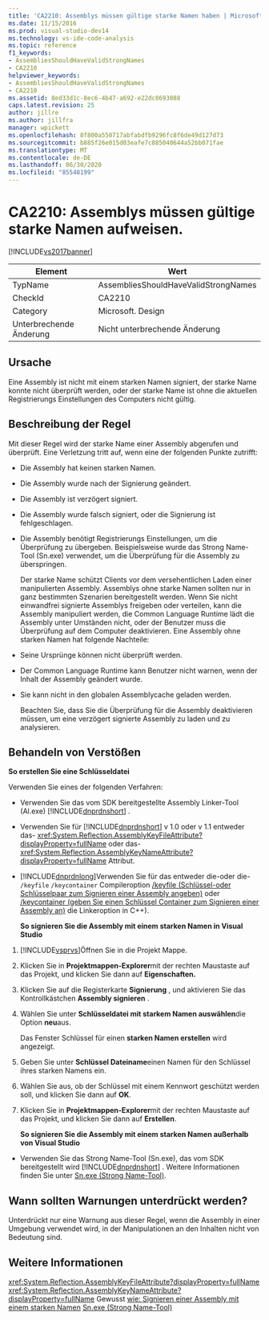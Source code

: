 ```yaml
---
title: 'CA2210: Assemblys müssen gültige starke Namen haben | Microsoft-Dokumentation'
ms.date: 11/15/2016
ms.prod: visual-studio-dev14
ms.technology: vs-ide-code-analysis
ms.topic: reference
f1_keywords:
- AssembliesShouldHaveValidStrongNames
- CA2210
helpviewer_keywords:
- AssembliesShouldHaveValidStrongNames
- CA2210
ms.assetid: 8ed33d1c-8ec6-4b47-a692-e22dc8693088
caps.latest.revision: 25
author: jillre
ms.author: jillfra
manager: wpickett
ms.openlocfilehash: 8f800a550717abfabdfb9296fc8f6de49d127d73
ms.sourcegitcommit: b885f26e015d03eafe7c885040644a52bb071fae
ms.translationtype: MT
ms.contentlocale: de-DE
ms.lasthandoff: 06/30/2020
ms.locfileid: "85548199"
---
```

# <a name="ca2210-assemblies-should-have-valid-strong-names"></a>CA2210: Assemblys müssen gültige starke Namen aufweisen.
[!INCLUDE[vs2017banner](../includes/vs2017banner.md)]

|Element|Wert|
|-|-|
|TypName|AssembliesShouldHaveValidStrongNames|
|CheckId|CA2210|
|Category|Microsoft. Design|
|Unterbrechende Änderung|Nicht unterbrechende Änderung|

## <a name="cause"></a>Ursache
 Eine Assembly ist nicht mit einem starken Namen signiert, der starke Name konnte nicht überprüft werden, oder der starke Name ist ohne die aktuellen Registrierungs Einstellungen des Computers nicht gültig.

## <a name="rule-description"></a>Beschreibung der Regel
 Mit dieser Regel wird der starke Name einer Assembly abgerufen und überprüft. Eine Verletzung tritt auf, wenn eine der folgenden Punkte zutrifft:

- Die Assembly hat keinen starken Namen.

- Die Assembly wurde nach der Signierung geändert.

- Die Assembly ist verzögert signiert.

- Die Assembly wurde falsch signiert, oder die Signierung ist fehlgeschlagen.

- Die Assembly benötigt Registrierungs Einstellungen, um die Überprüfung zu übergeben. Beispielsweise wurde das Strong Name-Tool (Sn.exe) verwendet, um die Überprüfung für die Assembly zu überspringen.

  Der starke Name schützt Clients vor dem versehentlichen Laden einer manipulierten Assembly. Assemblys ohne starke Namen sollten nur in ganz bestimmten Szenarien bereitgestellt werden. Wenn Sie nicht einwandfrei signierte Assemblys freigeben oder verteilen, kann die Assembly manipuliert werden, die Common Language Runtime lädt die Assembly unter Umständen nicht, oder der Benutzer muss die Überprüfung auf dem Computer deaktivieren. Eine Assembly ohne starken Namen hat folgende Nachteile:

- Seine Ursprünge können nicht überprüft werden.

- Der Common Language Runtime kann Benutzer nicht warnen, wenn der Inhalt der Assembly geändert wurde.

- Sie kann nicht in den globalen Assemblycache geladen werden.

  Beachten Sie, dass Sie die Überprüfung für die Assembly deaktivieren müssen, um eine verzögert signierte Assembly zu laden und zu analysieren.

## <a name="how-to-fix-violations"></a>Behandeln von Verstößen
 **So erstellen Sie eine Schlüsseldatei**

 Verwenden Sie eines der folgenden Verfahren:

- Verwenden Sie das vom SDK bereitgestellte Assembly Linker-Tool (Al.exe) [!INCLUDE[dnprdnshort](../includes/dnprdnshort-md.md)] .

- Verwenden Sie für [!INCLUDE[dnprdnshort](../includes/dnprdnshort-md.md)] v 1.0 oder v 1.1 entweder das- <xref:System.Reflection.AssemblyKeyFileAttribute?displayProperty=fullName> oder das- <xref:System.Reflection.AssemblyKeyNameAttribute?displayProperty=fullName> Attribut.

- [!INCLUDE[dnprdnlong](../includes/dnprdnlong-md.md)]Verwenden Sie für das entweder die-oder die- `/keyfile` `/keycontainer` Compileroption [/keyfile (Schlüssel-oder Schlüsselpaar zum Signieren einer Assembly angeben)](https://msdn.microsoft.com/library/9b71f8c0-541c-4fe5-a0c7-9364f42ecb06) oder [/keycontainer (geben Sie einen Schlüssel Container zum Signieren einer Assembly an)](https://msdn.microsoft.com/library/94882d12-b77a-49c7-96d0-18a31aee001e) die Linkeroption in C++).

  **So signieren Sie die Assembly mit einem starken Namen in Visual Studio**

1. [!INCLUDE[vsprvs](../includes/vsprvs-md.md)]Öffnen Sie in die Projekt Mappe.

2. Klicken Sie in **Projektmappen-Explorer**mit der rechten Maustaste auf das Projekt, und klicken Sie dann auf **Eigenschaften.**

3. Klicken Sie auf die Registerkarte **Signierung** , und aktivieren Sie das Kontrollkästchen **Assembly signieren** .

4. Wählen Sie unter **Schlüsseldatei mit starkem Namen auswählen**die Option **neu**aus.

    Das Fenster Schlüssel für einen **starken Namen erstellen** wird angezeigt.

5. Geben Sie unter **Schlüssel Dateiname**einen Namen für den Schlüssel ihres starken Namens ein.

6. Wählen Sie aus, ob der Schlüssel mit einem Kennwort geschützt werden soll, und klicken Sie dann auf **OK**.

7. Klicken Sie in **Projektmappen-Explorer**mit der rechten Maustaste auf das Projekt, und klicken Sie dann auf **Erstellen**.

   **So signieren Sie die Assembly mit einem starken Namen außerhalb von Visual Studio**

- Verwenden Sie das Strong Name-Tool (Sn.exe), das vom SDK bereitgestellt wird [!INCLUDE[dnprdnshort](../includes/dnprdnshort-md.md)] . Weitere Informationen finden Sie unter [Sn.exe (Strong Name-Tool)](https://msdn.microsoft.com/library/c1d2b532-1b8e-4c7a-8ac5-53b801135ec6).

## <a name="when-to-suppress-warnings"></a>Wann sollten Warnungen unterdrückt werden?
 Unterdrückt nur eine Warnung aus dieser Regel, wenn die Assembly in einer Umgebung verwendet wird, in der Manipulationen an den Inhalten nicht von Bedeutung sind.

## <a name="see-also"></a>Weitere Informationen
 <xref:System.Reflection.AssemblyKeyFileAttribute?displayProperty=fullName> <xref:System.Reflection.AssemblyKeyNameAttribute?displayProperty=fullName>
 Gewusst [wie: Signieren einer Assembly mit einem starken Namen](https://msdn.microsoft.com/library/2c30799a-a826-46b4-a25d-c584027a6c67) [Sn.exe (Strong Name-Tool)](https://msdn.microsoft.com/library/c1d2b532-1b8e-4c7a-8ac5-53b801135ec6)

